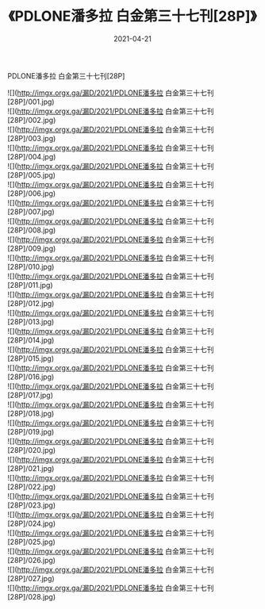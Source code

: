 ﻿---
layout: post
title:  《PDLONE潘多拉 白金第三十七刊[28P]》
date:   2021-04-21
img: http://imgx.orgx.ga/漏D/2021/PDLONE潘多拉 白金第三十七刊[28P]/000.jpg
categories: [美女, 清纯, 唯美]
---

PDLONE潘多拉 白金第三十七刊[28P]

  ![](http://imgx.orgx.ga/漏D/2021/PDLONE潘多拉 白金第三十七刊[28P]/001.jpg) <br> ![](http://imgx.orgx.ga/漏D/2021/PDLONE潘多拉 白金第三十七刊[28P]/002.jpg) <br> ![](http://imgx.orgx.ga/漏D/2021/PDLONE潘多拉 白金第三十七刊[28P]/003.jpg) <br> ![](http://imgx.orgx.ga/漏D/2021/PDLONE潘多拉 白金第三十七刊[28P]/004.jpg) <br> ![](http://imgx.orgx.ga/漏D/2021/PDLONE潘多拉 白金第三十七刊[28P]/005.jpg) <br> ![](http://imgx.orgx.ga/漏D/2021/PDLONE潘多拉 白金第三十七刊[28P]/006.jpg) <br> ![](http://imgx.orgx.ga/漏D/2021/PDLONE潘多拉 白金第三十七刊[28P]/007.jpg) <br> ![](http://imgx.orgx.ga/漏D/2021/PDLONE潘多拉 白金第三十七刊[28P]/008.jpg) <br> ![](http://imgx.orgx.ga/漏D/2021/PDLONE潘多拉 白金第三十七刊[28P]/009.jpg) <br> ![](http://imgx.orgx.ga/漏D/2021/PDLONE潘多拉 白金第三十七刊[28P]/010.jpg) <br> ![](http://imgx.orgx.ga/漏D/2021/PDLONE潘多拉 白金第三十七刊[28P]/011.jpg) <br> ![](http://imgx.orgx.ga/漏D/2021/PDLONE潘多拉 白金第三十七刊[28P]/012.jpg) <br> ![](http://imgx.orgx.ga/漏D/2021/PDLONE潘多拉 白金第三十七刊[28P]/013.jpg) <br> ![](http://imgx.orgx.ga/漏D/2021/PDLONE潘多拉 白金第三十七刊[28P]/014.jpg) <br> ![](http://imgx.orgx.ga/漏D/2021/PDLONE潘多拉 白金第三十七刊[28P]/015.jpg) <br> ![](http://imgx.orgx.ga/漏D/2021/PDLONE潘多拉 白金第三十七刊[28P]/016.jpg) <br> ![](http://imgx.orgx.ga/漏D/2021/PDLONE潘多拉 白金第三十七刊[28P]/017.jpg) <br> ![](http://imgx.orgx.ga/漏D/2021/PDLONE潘多拉 白金第三十七刊[28P]/018.jpg) <br> ![](http://imgx.orgx.ga/漏D/2021/PDLONE潘多拉 白金第三十七刊[28P]/019.jpg) <br> ![](http://imgx.orgx.ga/漏D/2021/PDLONE潘多拉 白金第三十七刊[28P]/020.jpg) <br> ![](http://imgx.orgx.ga/漏D/2021/PDLONE潘多拉 白金第三十七刊[28P]/021.jpg) <br> ![](http://imgx.orgx.ga/漏D/2021/PDLONE潘多拉 白金第三十七刊[28P]/022.jpg) <br> ![](http://imgx.orgx.ga/漏D/2021/PDLONE潘多拉 白金第三十七刊[28P]/023.jpg) <br> ![](http://imgx.orgx.ga/漏D/2021/PDLONE潘多拉 白金第三十七刊[28P]/024.jpg) <br> ![](http://imgx.orgx.ga/漏D/2021/PDLONE潘多拉 白金第三十七刊[28P]/025.jpg) <br> ![](http://imgx.orgx.ga/漏D/2021/PDLONE潘多拉 白金第三十七刊[28P]/026.jpg) <br> ![](http://imgx.orgx.ga/漏D/2021/PDLONE潘多拉 白金第三十七刊[28P]/027.jpg) <br> ![](http://imgx.orgx.ga/漏D/2021/PDLONE潘多拉 白金第三十七刊[28P]/028.jpg) <br>
